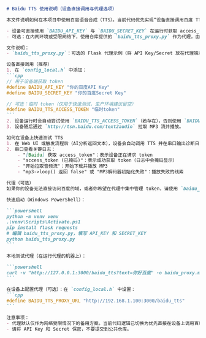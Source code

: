 ````markdown
# Baidu TTS 使用说明（设备直接调用与代理选项）

本文件说明如何在本项目中使用百度语音合成（TTS）。当前代码优先实现“设备直接调用百度 TTS”：

- 设备可直接使用 `BAIDU_API_KEY` 与 `BAIDU_SECRET_KEY` 在运行时获取 access_token 并拉取 MP3 流播放。
- 可选：在内网环境或受限网络下，使用仓库提供的 `baidu_tts_proxy.py` 作为代理，由代理负责与百度通信，设备通过 HTTP 向代理请求音频。

文件说明：
- `baidu_tts_proxy.py`：可选的 Flask 代理示例（将 API Key/Secret 放在代理端以避免设备处理 token）。

设备直接调用（推荐）
1. 在 `config_local.h` 中添加：
```cpp
// 用于设备端获取 token
#define BAIDU_API_KEY "你的百度API Key"
#define BAIDU_SECRET_KEY "你的百度Secret Key"

// 可选：临时 token（仅用于快速测试，生产环境建议留空）
#define BAIDU_TTS_ACCESS_TOKEN "临时token"
```
2. 设备运行时会自动尝试使用 `BAIDU_TTS_ACCESS_TOKEN`（若存在），否则使用 `BAIDU_API_KEY`/`BAIDU_SECRET_KEY` 向 `https://openapi.baidu.com/oauth/2.0/token` 获取 token 并缓存。
3. 设备随后通过 `http://tsn.baidu.com/text2audio` 拉取 MP3 流并播放。

如何在设备上快速测试 TTS
1. 在 Web UI 或触发流程后（AI分析返回文本），设备会自动调用 TTS 并在串口输出诊断日志。
2. 串口查看关键日志：
	- "[Baidu] 获取 access_token"：表示设备正在请求 token
	- "access_token (已掩码)"：表示成功获取 token（日志中会掩码显示）
	- "开始拉取音频流"：开始下载并播放 MP3
	- "mp3->loop() 返回 false" 或 "MP3解码器初始化失败"：播放失败的线索

代理（可选）
如果你的设备无法直接访问百度的域，或者你希望在代理中集中管理 token，请使用 `baidu_tts_proxy.py`：

快速启动（Windows PowerShell）：

```powershell
python -m venv venv
.\venv\Scripts\Activate.ps1
pip install flask requests
# 编辑 baidu_tts_proxy.py，填写 API_KEY 和 SECRET_KEY
python baidu_tts_proxy.py
```

本地测试代理（在运行代理的机器上）：

```powershell
curl -v "http://127.0.0.1:3000/baidu_tts?text=你好百度" -o baidu_proxy.mp3
```

在设备上配置代理（可选）：在 `config_local.h` 中设置：
```cpp
#define BAIDU_TTS_PROXY_URL "http://192.168.1.100:3000/baidu_tts"
```

注意事项：
- 代理默认仅作为网络受限情况下的备用方案。当前代码逻辑已切换为优先直接在设备上调用百度（当可达时）。
- 请将 API Key 和 Secret 保密，不要提交到公共仓库。

````

